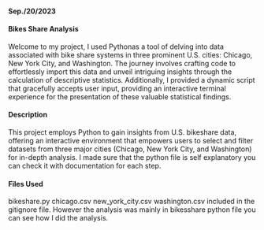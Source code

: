#### Sep./20/2023

#### Bikes Share Analysis
Welcome to my project, I used Pythonas a tool of delving into data associated with bike share systems in three prominent U.S. cities: Chicago, New York City, and Washington. The journey involves crafting code to effortlessly import this data and unveil intriguing insights through the calculation of descriptive statistics. Additionally, I provided a dynamic script that gracefully accepts user input, providing an interactive terminal experience for the presentation of these valuable statistical findings.

#### Description
This project employs Python to gain insights from U.S. bikeshare data, offering an interactive environment that empowers users to select and filter datasets from three major cities (Chicago, New York City, and Washington) for in-depth analysis. I made sure that the python file is self explanatory you can check it with documentation for each step.

#### Files Used
bikeshare.py chicago.csv new_york_city.csv washington.csv included in the gitignore file. However the analysis was mainly in bikesshare python file you can see how I did the analysis.